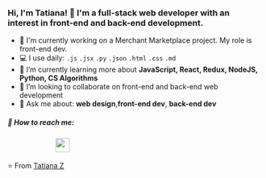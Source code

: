 ### Hi, I'm Tatiana! 👋  I'm a full-stack web developer with an interest in front-end and back-end development. 
- 💪 I'm currently working on a Merchant Marketplace project. My role is front-end dev.
- 💻 I use daily: `.js` `.jsx` `.py` `.json` `.html` `.css` `.md`
- 🌱 I’m currently learning more about **JavaScript, React, Redux, NodeJS, Python, CS Algorithms**
- 👯 I’m looking to collaborate on front-end and back-end web development
- 💬 Ask me about: **web design**,**front-end dev**, **back-end dev**

##### 📧  How to reach me:
&nbsp;&nbsp;&nbsp; &nbsp;&nbsp;&nbsp; &nbsp;&nbsp;&nbsp; &nbsp;&nbsp;&nbsp; &nbsp;&nbsp;&nbsp; &nbsp;&nbsp;&nbsp;
<a href="https://www.linkedin.com/in/tatiana-zhizhimontova/"><img src="https://img.icons8.com/android/24/000000/linkedin.png" height="28px" width="28px"/></a>

⭐ From [Tatiana Z](https://github.com/edelveiss)


<!--
**edelveiss/edelveiss** is a ✨ _special_ ✨ repository because its `README.md` (this file) appears on your GitHub profile.

Here are some ideas to get you started:

- 🔭 I’m currently working on ...
- 🌱 I’m currently learning ...
- 👯 I’m looking to collaborate on ...
- 🤔 I’m looking for help with ...
- 💬 Ask me about ...
- 📫 How to reach me: ...
- 😄 Pronouns: ...
- ⚡ Fun fact: ...
-->
